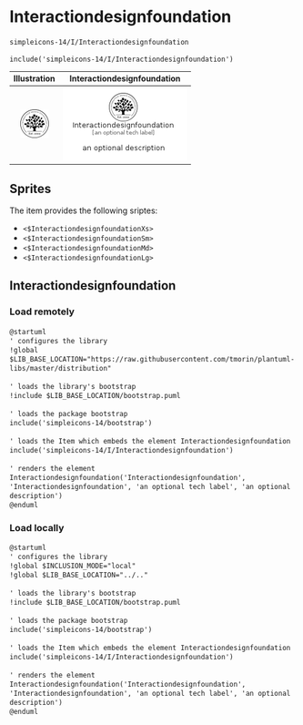 # Interactiondesignfoundation


```text
simpleicons-14/I/Interactiondesignfoundation
```

```text
include('simpleicons-14/I/Interactiondesignfoundation')
```



| Illustration | Interactiondesignfoundation |
| :---: | :---: |
| ![illustration for Illustration](../../simpleicons-14/I/Interactiondesignfoundation.png) | ![illustration for Interactiondesignfoundation](../../simpleicons-14/I/Interactiondesignfoundation.Local.png) |



## Sprites
The item provides the following sriptes:

- `<$InteractiondesignfoundationXs>`
- `<$InteractiondesignfoundationSm>`
- `<$InteractiondesignfoundationMd>`
- `<$InteractiondesignfoundationLg>`





## Interactiondesignfoundation

### Load remotely
```plantuml
@startuml
' configures the library
!global $LIB_BASE_LOCATION="https://raw.githubusercontent.com/tmorin/plantuml-libs/master/distribution"

' loads the library's bootstrap
!include $LIB_BASE_LOCATION/bootstrap.puml

' loads the package bootstrap
include('simpleicons-14/bootstrap')

' loads the Item which embeds the element Interactiondesignfoundation
include('simpleicons-14/I/Interactiondesignfoundation')

' renders the element
Interactiondesignfoundation('Interactiondesignfoundation', 'Interactiondesignfoundation', 'an optional tech label', 'an optional description')
@enduml
```

### Load locally
```plantuml
@startuml
' configures the library
!global $INCLUSION_MODE="local"
!global $LIB_BASE_LOCATION="../.."

' loads the library's bootstrap
!include $LIB_BASE_LOCATION/bootstrap.puml

' loads the package bootstrap
include('simpleicons-14/bootstrap')

' loads the Item which embeds the element Interactiondesignfoundation
include('simpleicons-14/I/Interactiondesignfoundation')

' renders the element
Interactiondesignfoundation('Interactiondesignfoundation', 'Interactiondesignfoundation', 'an optional tech label', 'an optional description')
@enduml
```


